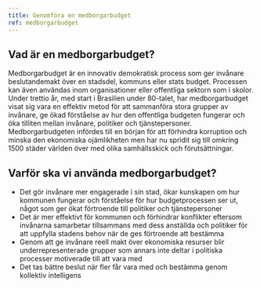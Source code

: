 ```yaml
---
title: Genomföra en medborgarbudget
ref: medborgarbudget
---
```


## Vad är en medborgarbudget?
Medborgarbudget är en innovativ demokratisk process som ger invånare beslutandemakt över en stadsdel, kommuns eller stats budget. Processen kan även användas inom organisationer eller offentliga sektorn som i skolor. Under trettio år, med start i Brasilien under 80-talet, har medborgarbudget visat sig vara en effektiv metod för att sammanföra stora grupper av invånare, ge ökad förståelse av hur den offentliga budgeten fungerar och öka tilliten mellan invånare, politiker och tjänstepersoner. Medborgarbudgeten infördes till en början för att förhindra korruption och minska den ekonomiska ojämlikheten men har nu spridit sig till omkring 1500 städer världen över med olika samhällsskick och förutsättningar.

## Varför ska vi använda medborgarbudget?
* Det gör invånare mer engagerade i sin stad, ökar kunskapen om hur kommunen fungerar och förståelse för hur budgetprocessen ser ut, något som ger ökat förtroende till politiker och tjänstepersoner
* Det är mer effektivt för kommunen och förhindrar konflikter eftersom invånarna samarbetar tillsammans med dess anställda och politiker för att uppfylla stadens behov när de ges förtroende att bestämma
* Genom att ge invånare reell makt över ekonomiska resurser blir underrepresenterade grupper som annars inte deltar i politiska processer motiverade till att vara med 
* Det tas bättre beslut när fler får vara med och bestämma genom kollektiv intelligens 